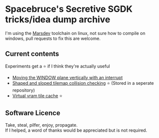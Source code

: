 # Spacebruce's Secretive SGDK tricks/idea dump archive

I'm using the [Marsdev](https://github.com/andwn/marsdev) toolchain on linux, not sure how to compile on windows, pull requests to fix this are welcome. 

## Current contents
Experiments get a ⭐ if I think they're actually useful

- [Moving the WINDOW plane vertically with an interrupt](Window/)
- [Shaped and sloped tilemap collision checking](https://github.com/spacebruce/SGDK-Sloped-Tiles) ⭐ (Stored in a seperate repository)
- [Virtual vram tile cache](Big-tile-map/) ⭐ 

## Software Licence
Take, steal, pilfer, enjoy, propagate.  
If I helped, a word of thanks would be appreciated but is not required.
